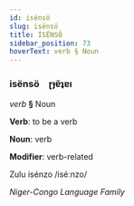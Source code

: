 ```yaml
---
id: isënsö
slug: isënsö
title: İSËNSÖ
sidebar_position: 73
hoverText: verb § Noun
---
```


### isënsö&emsp;<span kind="abugida">ɽɟɐ̃ʇɐı</span>

*verb* **§** Noun

**Verb**: to be a verb

**Noun**: verb

**Modifier**: verb-related

Zulu isénzo /iséːnzo/

*Niger-Congo Language Family*